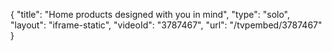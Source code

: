 {
    "title": "Home products designed with you in mind",
    "type": "solo",
    "layout": "iframe-static",
    "videoId": "3787467",
    "url": "\/tvpembed\/3787467"
}
